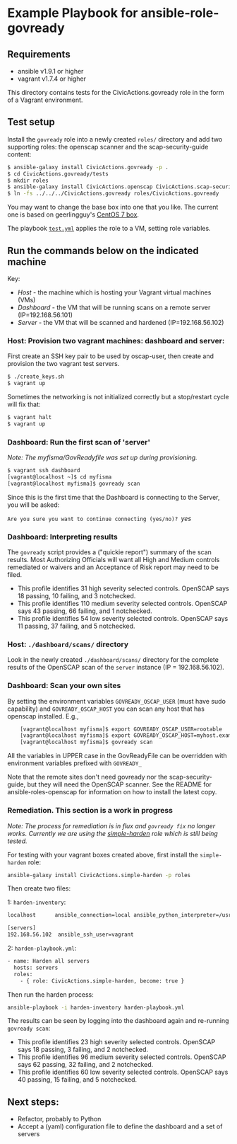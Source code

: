 # Example Playbook for ansible-role-govready

## Requirements

- ansible v1.9.1 or higher
- vagrant v1.7.4 or higher

This directory contains tests for the CivicActions.govready role in the form of a Vagrant environment.

## Test setup

Install the `govready` role into a newly created `roles/` directory and add two supporting roles: the openscap scanner and the scap-security-guide content:

```bash
$ ansible-galaxy install CivicActions.govready -p .
$ cd CivicActions.govready/tests
$ mkdir roles
$ ansible-galaxy install CivicActions.openscap CivicActions.scap-security-guide -p roles
$ ln -fs ../../../CivicActions.govready roles/CivicActions.govready
```

You may want to change the base box into one that you like. The current one is based on geerlingguy's [CentOS 7 box](https://atlas.hashicorp.com/geerlingguy/boxes/centos7).

The playbook [`test.yml`](tests/test.yml) applies the role to a VM, setting role variables.

## Run the commands below on the indicated machine
Key:

- *Host* - the machine which is hosting your Vagrant virtual machines (VMs)
- *Dashboard* - the VM that will be running scans on a remote server (IP=192.168.56.101)
- *Server* - the VM that will be scanned and hardened (IP=192.168.56.102)

### Host: Provision two vagrant machines: dashboard and server:

First create an SSH key pair to be used by oscap-user, then create and provision the two vagrant test servers.

```bash
$ ./create_keys.sh
$ vagrant up
```

Sometimes the networking is not initialized correctly but a stop/restart cycle will fix that:
```bash
$ vagrant halt
$ vagrant up
```

### Dashboard: Run the first scan of 'server'
_Note: The myfisma/GovReadyfile was set up during provisioning._

```bash
$ vagrant ssh dashboard
[vagrant@localhost ~]$ cd myfisma
[vagrant@localhost myfisma]$ govready scan
```

Since this is the first time that the Dashboard is connecting to the Server, you will be asked:

`Are you sure you want to continue connecting (yes/no)? `_yes_

### Dashboard: Interpreting results

The `govready` script provides a ("quickie report") summary of the scan results. Most Authorizing Officials will want all High and Medium controls remediated or waivers and an Acceptance of Risk report may need to be filed.

- This profile identifies 31 high severity selected controls. OpenSCAP says 18 passing, 10 failing, and 3 notchecked.
- This profile identifies 110 medium severity selected controls. OpenSCAP says 43 passing, 66 failing, and 1 notchecked.
- This profile identifies 54 low severity selected controls. OpenSCAP says 11 passing, 37 failing, and 5 notchecked.

### Host: `./dashboard/scans/` directory

Look in the newly created `./dashboard/scans/` directory for the complete results of the OpenSCAP scan of the `server` instance (IP = 192.168.56.102).

### Dashboard: Scan your own sites

By setting the environment variables `GOVREADY_OSCAP_USER` (must have sudo capability) and `GOVREADY_OSCAP_HOST` you can scan any host that has openscap installed. E.g.,

```bash
	[vagrant@localhost myfisma]$ export GOVREADY_OSCAP_USER=rootable
	[vagrant@localhost myfisma]$ export GOVREADY_OSCAP_HOST=myhost.example.com
	[vagrant@localhost myfisma]$ govready scan
```

All the variables in UPPER case in the GovReadyFile can be overridden with environment variables prefixed with `GOVREADY_`

Note that the remote sites don't need govready nor the scap-security-guide, but they will need the OpenSCAP scanner. See the README for ansible-roles-openscap for information on how to install the latest copy.

### Remediation. This section is a work in progress

_Note: The process for remediation is in flux and `govready fix` no longer works. Currently we are using the [simple-harden](https://galaxy.ansible.com/CivicActions/simple-harden/) role which is still being tested._

For testing with your vagrant boxes created above, first install the `simple-harden` role:
```bash
ansible-galaxy install CivicActions.simple-harden -p roles
```

Then create two files:

1: `harden-inventory`:
```bash
localhost      ansible_connection=local ansible_python_interpreter=/usr/bin/python2

[servers]
192.168.56.102 	ansible_ssh_user=vagrant
```

2: `harden-playbook.yml`:
```bash
- name: Harden all servers
  hosts: servers
  roles:
    - { role: CivicActions.simple-harden, become: true }
```

Then run the harden process:
```bash
ansible-playbook -i harden-inventory harden-playbook.yml
```

The results can be seen by logging into the dashboard again and re-running `govready scan`:

- This profile identifies 23 high severity selected controls. OpenSCAP says 18 passing, 3 failing, and 2 notchecked.
- This profile identifies 96 medium severity selected controls. OpenSCAP says 62 passing, 32 failing, and 2 notchecked.
- This profile identifies 60 low severity selected controls. OpenSCAP says 40 passing, 15 failing, and 5 notchecked.

## Next steps:

- Refactor, probably to Python
- Accept a (yaml) configuration file to define the dashboard and a set of servers
